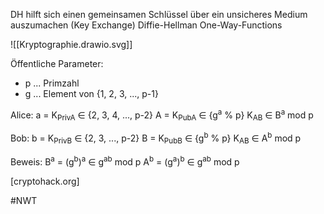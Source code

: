 DH hilft sich einen gemeinsamen Schlüssel über ein unsicheres Medium auszumachen 
(Key Exchange) Diffie-Hellman
One-Way-Functions



![[Kryptographie.drawio.svg]]


Öffentliche Parameter:
- p ... Primzahl
- g ... Element von {1, 2, 3, ..., p-1}


Alice:
a = K<sub>PrivA</sub> ∈ {2, 3, 4, ..., p-2}
A = K<sub>PubA</sub> ∈ {g<sup>a</sup> % p}
K<sub>AB</sub> ∈ B<sup>a</sup> mod p


Bob:
b = K<sub>PrivB</sub> ∈ {2, 3, ..., p-2}
B = K<sub>PubB</sub> ∈ {g<sup>b</sup> % p}
K<sub>AB</sub> ∈ A<sup>b</sup> mod p

Beweis:
B<sup>a</sup> = (g<sup>b</sup>)<sup>a</sup> ∈ g<sup>ab</sup> mod p
A<sup>b</sup> = (g<sup>a</sup>)<sup>b</sup> ∈ g<sup>ab</sup> mod p


[cryptohack.org]

#NWT 

